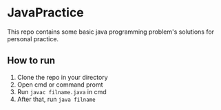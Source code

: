 # JavaPractice
This repo contains some basic java programming problem's solutions for personal practice.

## How to run
1. Clone the repo in your directory
2. Open cmd or command promt
3. Run `javac filname.java` in cmd
4. After that, run `java filname`
